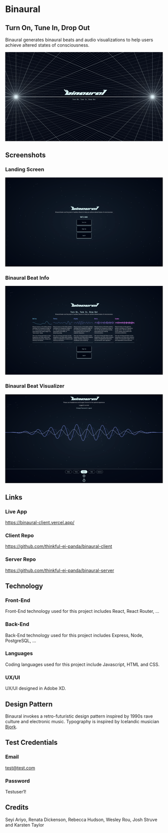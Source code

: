 # Binaural

## Turn On, Tune In, Drop Out

Binaural generates binaural beats and audio visualizations to help users achieve altered states of consciousness.

![Branding](./public/static/img/binaural-branding.png "Branding")

## Screenshots

### Landing Screen

![Landing Screen](./public/static/img/binaural-screenshot-home.png "Landing Screen")

### Binaural Beat Info

![Binaural Beat Info](./public/static/img/binaural-screenshot-turn-on.png "Binaural Beat Info")

### Binaural Beat Visualizer

![Binaural Beat Visualizer](./public/static/img/binaural-screenshot-beat-player.png "Binaural Beat Visualizer")

## Links

### Live App
https://binaural-client.vercel.app/

### Client Repo
https://github.com/thinkful-ei-panda/binaural-client

### Server Repo
https://github.com/thinkful-ei-panda/binaural-server

## Technology

### Front-End
Front-End technology used for this project includes React, React Router, ...

### Back-End
Back-End technology used for this project includes Express, Node, PostgreSQL, ...

### Languages
Coding languages used for this project include Javascript, HTML and CSS.

### UX/UI
UX/UI designed in Adobe XD.

## Design Pattern

Binaural invokes a retro-futuristic design pattern inspired by 1990s rave culture and electronic music. Typography is inspired by Icelandic musician <a href="https://www.youtube.com/watch?v=LsYVR1FO44A&list=RDLsYVR1FO44A&start_radio=1" rel="external">Bjork</a>.

## Test Credentials

### Email
test@test.com

### Password
Testuser1!

## Credits
Seyi Ariyo, Renata Dickenson, Rebecca Hudson, Wesley Rou, Josh Struve and Karsten Taylor